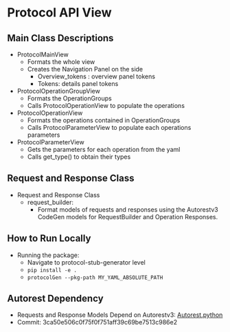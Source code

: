 
# Protocol API View

## Main Class Descriptions
* ProtocolMainView
    * Formats the whole view
    * Creates the Navigation Panel on the side
        * Overview_tokens : overview panel tokens
        * Tokens: details panel tokens 
* ProtocolOperationGroupView
    * Formats the OperationGroups 
    * Calls ProtocolOperationView to populate the operations
* ProtocolOperationView
    * Formats the operations contained in OperationGroups
    * Calls ProtocolParameterView to populate each operations parameters
* ProtocolParameterView
    * Gets the parameters for each operation from the yaml
    * Calls get_type() to obtain their types 

## Request and Response Class

* Request and Response Class
    * request_builder: 
        * Format models of requests and responses using the Autorestv3 CodeGen models for RequestBuilder and Operation Responses.

## How to Run Locally

* Running the package:
    * Navigate to protocol-stub-generator level
    * `pip install -e . `
    * `protocolGen --pkg-path MY_YAML_ABSOLUTE_PATH`

## Autorest Dependency 
* Requests and Response Models Depend on Autorestv3: [Autorest.python](https://github.com/Azure/autorest.python/tree/prepare_request)
* Commit: 3ca50e506c0f75f0f751aff39c69be7513c986e2

